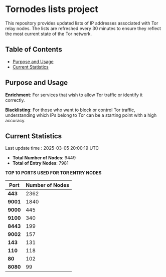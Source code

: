 # Tornodes lists project

This repository provides updated lists of IP addresses associated with Tor relay nodes. The lists are refreshed every 30 minutes to ensure they reflect the most current state of the Tor network.

## Table of Contents

- [Purpose and Usage](#purpose-and-usage)
- [Current Statistics](#current-statistics)


## Purpose and Usage

**Enrichment**: For services that wish to allow Tor traffic or identify it correctly.

**Blacklisting**: For those who want to block or control Tor traffic, understanding which IPs belong to Tor can be a starting point with a high accuracy.

## Current Statistics

Last update time : 2025-03-05 20:00:19 UTC

- **Total Number of Nodes**: 9449
- **Total of Entry Nodes**: 7981

**TOP 10 PORTS USED FOR TOR ENTRY NODES**

| **Port** | **Number of Nodes** |
|------|-----------------|
| **443**   | 2362  |
| **9001**   | 1840  |
| **9000**   | 445  |
| **9100**   | 340  |
| **8443**   | 199  |
| **9002**   | 157  |
| **143**   | 131  |
| **110**   | 118  |
| **80**   | 102  |
| **8080**   | 99  |

